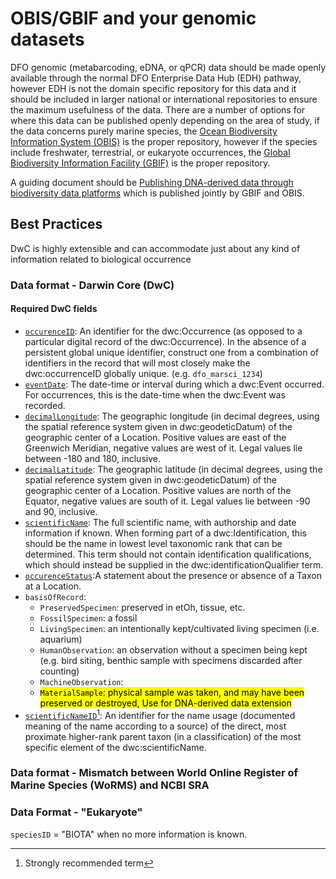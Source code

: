 # OBIS/GBIF and your genomic datasets

DFO genomic (metabarcoding, eDNA, or qPCR) data should be made openly available through the normal DFO Enterprise Data Hub (EDH) pathway, however EDH is not the domain specific repository for this data and it should be included in larger national or international repositories to ensure the maximum usefulness of the data. There are a number of options for where this data can be published openly depending on the area of study, if the data concerns purely marine species, the [Ocean Biodiversity Information System (OBIS)](https://obis.org/) is the proper repository, however if the species include freshwater, terrestrial, or eukaryote occurrences, the [Global Biodiversity Information Facility (GBIF)](https://www.gbif.org/) is the proper repository.

A guiding document should be [Publishing DNA-derived data through biodiversity data platforms](https://doi.org/10.35035/doc-vf1a-nr22) which is published jointly by GBIF and OBIS.

## Best Practices

DwC is highly extensible and can accommodate just about any kind of information related to biological occurrence

### Data format - Darwin Core (DwC)

#### Required DwC fields

- [`occurenceID`](http://rs.tdwg.org/dwc/terms/occurrenceID): An identifier for the dwc:Occurrence (as opposed to a particular digital record of the dwc:Occurrence). In the absence of a persistent global unique identifier, construct one from a combination of identifiers in the record that will most closely make the dwc:occurrenceID globally unique. (e.g. `dfo_marsci_1234`)
- [`eventDate`](http://rs.tdwg.org/dwc/terms/eventDate): The date-time or interval during which a dwc:Event occurred. For occurrences, this is the date-time when the dwc:Event was recorded.
- [`decimalLongitude`](http://rs.tdwg.org/dwc/terms/decimalLongitude): The geographic longitude (in decimal degrees, using the spatial reference system given in dwc:geodeticDatum) of the geographic center of a Location. Positive values are east of the Greenwich Meridian, negative values are west of it. Legal values lie between -180 and 180, inclusive.
- [`decimalLatitude`](http://rs.tdwg.org/dwc/terms/decimalLatitude): The geographic latitude (in decimal degrees, using the spatial reference system given in dwc:geodeticDatum) of the geographic center of a Location. Positive values are north of the Equator, negative values are south of it. Legal values lie between -90 and 90, inclusive.
- [`scientificName`](http://rs.tdwg.org/dwc/terms/scientificName): The full scientific name, with authorship and date information if known. When forming part of a dwc:Identification, this should be the name in lowest level taxonomic rank that can be determined. This term should not contain identification qualifications, which should instead be supplied in the dwc:identificationQualifier term.
- [`occurenceStatus`](http://rs.tdwg.org/dwc/terms/occurrenceStatus):A statement about the presence or absence of a Taxon at a Location.
- `basisOfRecord`:
  - `PreservedSpecimen`: preserved in etOh, tissue, etc.
  - `FossilSpecimen`: a fossil
  - `LivingSpecimen`: an intentionally kept/cultivated living specimen (i.e. aquarium)
  - `HumanObservation`: an observation without a specimen being kept (e.g. bird siting, benthic sample with specimens discarded after counting)
  - `MachineObservation`:
  - <mark>`MaterialSample`: physical sample was taken, and may have been preserved or destroyed, Use for DNA-derived data extension</mark>
- [`scientificNameID`](http://rs.tdwg.org/dwc/terms/parentNameUsageID)[^1]: An identifier for the name usage (documented meaning of the name according to a source) of the direct, most proximate higher-rank parent taxon (in a classification) of the most specific element of the dwc:scientificName.

[^1]: Strongly recommended term

### Data format - Mismatch between World Online Register of Marine Species (WoRMS) and NCBI SRA

### Data Format - "Eukaryote"

`speciesID` = "BIOTA" when no more information is known.
